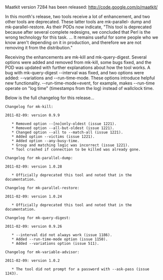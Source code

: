 Maatkit version 7284 has been released: http://code.google.com/p/maatkit/

In this month's release, two tools receive a lot of enhancement, and
two other tools are deprecated.  These latter tools are mk-parallel-
dump and mk-parallel-restore.  As their PODs now indicate, "This tool
is deprecated because after several complete redesigns, we concluded
that Perl is the wrong technology for this task. ... It remains useful
for some people who we know aren't depending on it in production, and
therefore we are not removing it from the distribution."

Receiving the enhancements are mk-kill and mk-query-digest.  Several
options were added and removed from mk-kill, some bugs fixed, and the
POD was updated with further explanations about how the tool works.  A
bug with mk-query-digest --interval was fixed, and two options were
added: --variations and --run-time-mode.  These options introduce
helpful new functionality.  --run-time-mode=event, for example, makes
--run-time operate on "log time" (timestamps from the log) instead of
wallclock time.

Below is the full changelog for this release...
```
Changelog for mk-kill:

2011-02-09: version 0.9.9

   * Removed option --[no]only-oldest (issue 1221).
   * Removed option --all-but-oldest (issue 1221).
   * Changed option --all to --match-all (issue 1221).
   * Added option --victims (issue 1221).
   * Added option --any-busy-time.
   * Group and matching logic was incorrect (issue 1221).
   * Tool crashed if connection to be killed was already gone.

Changelog for mk-parallel-dump:

2011-02-09: version 1.0.28

   * Officially deprecated this tool and noted that in the documentation.

Changelog for mk-parallel-restore:

2011-02-09: version 1.0.24

   * Officially deprecated this tool and noted that in the documentation.

Changelog for mk-query-digest:

2011-02-09: version 0.9.26

   * --interval did not always work (issue 1186).
   * Added --run-time-mode option (issue 1150).
   * Added --variations option (issue 511).

Changelog for mk-variable-advisor:

2011-02-09: version 1.0.2

   * The tool did not prompt for a password with --ask-pass (issue 1243). 
```